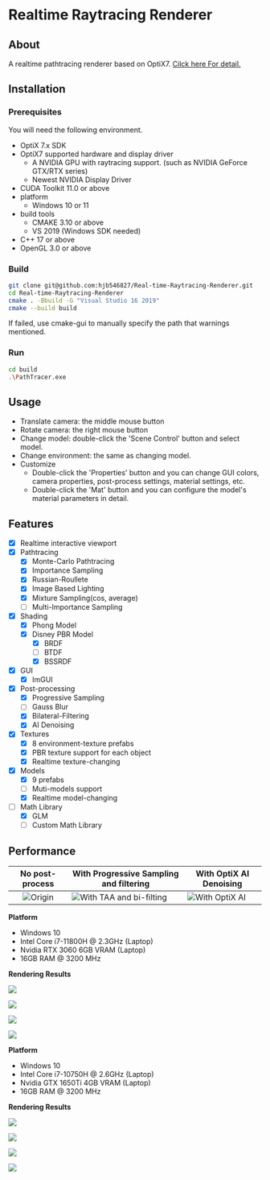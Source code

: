 # Realtime Raytracing Renderer

## About

A realtime pathtracing renderer based on OptiX7. [Cilck here For detail.](./brief.pdf)

## Installation

### Prerequisites

You will need the following environment.

- OptiX 7.x SDK
- OptiX7 supported hardware and display driver
  - A NVIDIA GPU with raytracing support. (such as NVIDIA GeForce GTX/RTX series)
  - Newest  NVIDIA Display Driver
- CUDA Toolkit 11.0 or above
- platform
  - Windows 10 or 11
- build tools
  - CMAKE 3.10 or above
  - VS 2019 (Windows SDK needed)
- C++ 17 or above
- OpenGL 3.0 or above

### Build

``` bash 
git clone git@github.com:hjb546827/Real-time-Raytracing-Renderer.git
cd Real-time-Raytracing-Renderer
cmake . -Bbuild -G "Visual Studio 16 2019"
cmake --build build
```

If failed, use cmake-gui to manually specify the path that warnings mentioned. 

### Run

```bash
cd build
.\PathTracer.exe
```

## Usage

- Translate camera: the middle mouse button
- Rotate camera: the right mouse button
- Change model: double-click the 'Scene Control' button and select model.
- Change environment: the same as changing model.
- Customize
  - Double-click the 'Properties' button and you can change GUI colors, camera properties, post-process settings, material settings, etc.
  - Double-click the 'Mat' button and you can configure the model's material parameters in detail.

## Features

- [x] Realtime interactive viewport
- [x] Pathtracing
  - [x] Monte-Carlo Pathtracing
  - [x] Importance Sampling
  - [x] Russian-Roullete
  - [x] Image Based Lighting
  - [x] Mixture Sampling(cos, average)
  - [ ] Multi-Importance Sampling
- [x] Shading
  - [x] Phong Model
  - [x] Disney PBR Model
    - [x] BRDF
    - [ ] BTDF
    - [x] BSSRDF
- [x] GUI
  - [x] ImGUI
- [x] Post-processing
  - [x] Progressive Sampling
  - [ ] Gauss Blur
  - [x] Bilateral-Filtering
  - [x] AI Denoising
- [x] Textures
  - [x] 8 environment-texture prefabs
  - [x] PBR texture support for each object
  - [x] Realtime texture-changing
- [x] Models
  - [x] 9 prefabs
  - [ ] Muti-models support
  - [x] Realtime model-changing
- [ ] Math Library
  - [x] GLM
  - [ ] Custom Math Library

## Performance

|         No post-process         | With Progressive Sampling and filtering          | With OptiX AI Denoising                     |
| :-----------------------------: | ------------------------------------------------ | ------------------------------------------- |
| ![Origin](img/salle_origin.png) | ![With TAA and bi-filting](img/salle_bf_80f.png) | ![With  OptiX AI](img/salle_optixAI_ON.png) |

**Platform**

- Windows 10
- Intel Core i7-11800H @ 2.3GHz (Laptop)
- Nvidia RTX 3060 6GB VRAM (Laptop)
- 16GB RAM @ 3200 MHz

**Rendering Results**

![](img/helmet.png)

![](img/livingroom.png)

![](img/enableBSDF.png)

![](img/mirror.png)

**Platform**

- Windows 10
- Intel Core i7-10750H @ 2.6GHz (Laptop)
- Nvidia GTX 1650Ti 4GB VRAM (Laptop)
- 16GB RAM @ 3200 MHz

**Rendering Results**

![](img/sponza.png)

![](img/mc.png)

![](img/by.png)

![](img/mitsuba_diffuse.png)